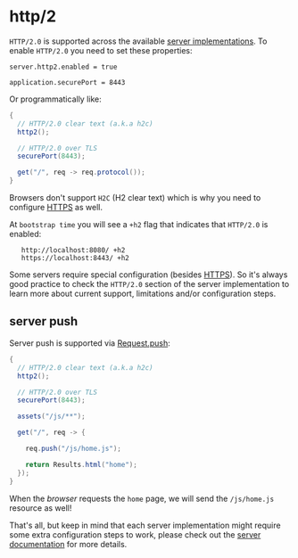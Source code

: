 # http/2

`HTTP/2.0` is supported across the available [server implementations](/doc/servers). To enable `HTTP/2.0` you need to set these properties:

```
server.http2.enabled = true

application.securePort = 8443
```

Or programmatically like:

```java
{
  // HTTP/2.0 clear text (a.k.a h2c)
  http2();

  // HTTP/2.0 over TLS
  securePort(8443);

  get("/", req -> req.protocol());
}
```

Browsers don't support `H2C` (H2 clear text) which is why you need to configure [HTTPS](/doc/#https) as well.

At `bootstrap time` you will see a `+h2` flag that indicates that `HTTP/2.0` is enabled:

```
   http://localhost:8080/ +h2
   https://localhost:8443/ +h2
```

Some servers require special configuration (besides [HTTPS](/doc/#https)). So it's always good practice to check the `HTTP/2.0` section of the server implementation to learn more about current support, limitations and/or configuration steps.

## server push

Server push is supported via [Request.push]({{defdocs}}/Request.html#push-java.lang.String-):

```java
{
  // HTTP/2.0 clear text (a.k.a h2c)
  http2();

  // HTTP/2.0 over TLS
  securePort(8443);

  assets("/js/**");

  get("/", req -> {

    req.push("/js/home.js");

    return Results.html("home");
  });
}
```

When the *browser* requests the `home` page, we will send the `/js/home.js` resource as well!

That's all, but keep in mind that each server implementation might require some extra configuration steps to work, please check out the [server documentation](/doc/servers) for more details.
